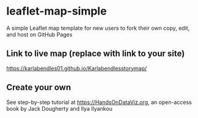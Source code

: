 # leaflet-map-simple
A simple Leaflet map template for new users to fork their own copy, edit, and host on GitHub Pages

## Link to live map (replace with link to your site)
https://karlabendles01.github.io/Karlabendlesstorymap/
## Create your own
See step-by-step tutorial at https://HandsOnDataViz.org, an open-access book by Jack Dougherty and Ilya Ilyankou
